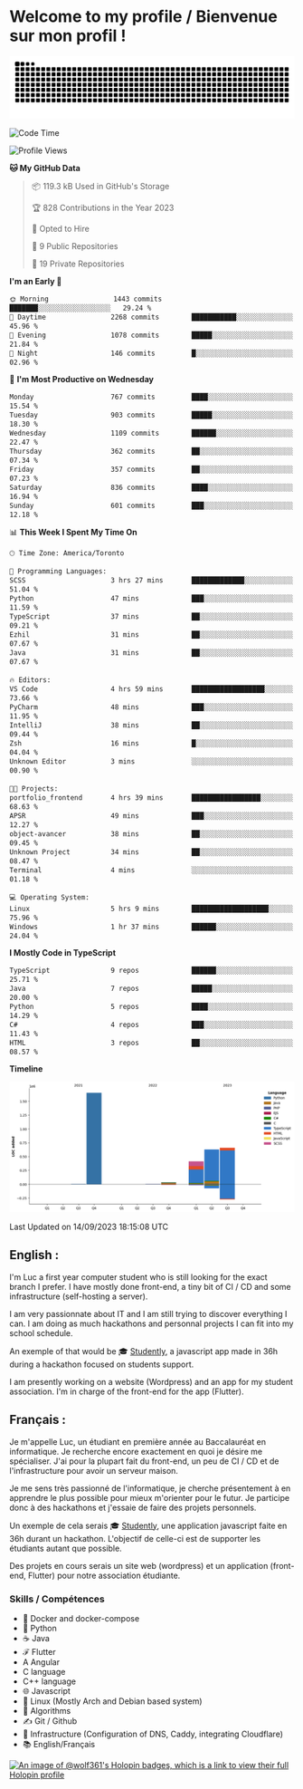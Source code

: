 # Welcome to my profile / Bienvenue sur mon profil !

![snake gif](https://github.com/wolf-361/wolf-361/blob/output/github-contribution-grid-snake.svg)

<!--START_SECTION:waka-->
![Code Time](http://img.shields.io/badge/Code%20Time-335%20hrs%2022%20mins-blue)

![Profile Views](http://img.shields.io/badge/Profile%20Views-0-blue)

**🐱 My GitHub Data** 

> 📦 119.3 kB Used in GitHub's Storage 
 > 
> 🏆 828 Contributions in the Year 2023
 > 
> 💼 Opted to Hire
 > 
> 📜 9 Public Repositories 
 > 
> 🔑 19 Private Repositories 
 > 
**I'm an Early 🐤** 

```text
🌞 Morning                1443 commits        ███████░░░░░░░░░░░░░░░░░░   29.24 % 
🌆 Daytime                2268 commits        ███████████░░░░░░░░░░░░░░   45.96 % 
🌃 Evening                1078 commits        █████░░░░░░░░░░░░░░░░░░░░   21.84 % 
🌙 Night                  146 commits         █░░░░░░░░░░░░░░░░░░░░░░░░   02.96 % 
```
📅 **I'm Most Productive on Wednesday** 

```text
Monday                   767 commits         ████░░░░░░░░░░░░░░░░░░░░░   15.54 % 
Tuesday                  903 commits         █████░░░░░░░░░░░░░░░░░░░░   18.30 % 
Wednesday                1109 commits        ██████░░░░░░░░░░░░░░░░░░░   22.47 % 
Thursday                 362 commits         ██░░░░░░░░░░░░░░░░░░░░░░░   07.34 % 
Friday                   357 commits         ██░░░░░░░░░░░░░░░░░░░░░░░   07.23 % 
Saturday                 836 commits         ████░░░░░░░░░░░░░░░░░░░░░   16.94 % 
Sunday                   601 commits         ███░░░░░░░░░░░░░░░░░░░░░░   12.18 % 
```


📊 **This Week I Spent My Time On** 

```text
🕑︎ Time Zone: America/Toronto

💬 Programming Languages: 
SCSS                     3 hrs 27 mins       █████████████░░░░░░░░░░░░   51.04 % 
Python                   47 mins             ███░░░░░░░░░░░░░░░░░░░░░░   11.59 % 
TypeScript               37 mins             ██░░░░░░░░░░░░░░░░░░░░░░░   09.21 % 
Ezhil                    31 mins             ██░░░░░░░░░░░░░░░░░░░░░░░   07.67 % 
Java                     31 mins             ██░░░░░░░░░░░░░░░░░░░░░░░   07.67 % 

🔥 Editors: 
VS Code                  4 hrs 59 mins       ██████████████████░░░░░░░   73.66 % 
PyCharm                  48 mins             ███░░░░░░░░░░░░░░░░░░░░░░   11.95 % 
IntelliJ                 38 mins             ██░░░░░░░░░░░░░░░░░░░░░░░   09.44 % 
Zsh                      16 mins             █░░░░░░░░░░░░░░░░░░░░░░░░   04.04 % 
Unknown Editor           3 mins              ░░░░░░░░░░░░░░░░░░░░░░░░░   00.90 % 

🐱‍💻 Projects: 
portfolio_frontend       4 hrs 39 mins       █████████████████░░░░░░░░   68.63 % 
APSR                     49 mins             ███░░░░░░░░░░░░░░░░░░░░░░   12.27 % 
object-avancer           38 mins             ██░░░░░░░░░░░░░░░░░░░░░░░   09.45 % 
Unknown Project          34 mins             ██░░░░░░░░░░░░░░░░░░░░░░░   08.47 % 
Terminal                 4 mins              ░░░░░░░░░░░░░░░░░░░░░░░░░   01.18 % 

💻 Operating System: 
Linux                    5 hrs 9 mins        ███████████████████░░░░░░   75.96 % 
Windows                  1 hr 37 mins        ██████░░░░░░░░░░░░░░░░░░░   24.04 % 
```

**I Mostly Code in TypeScript** 

```text
TypeScript               9 repos             ██████░░░░░░░░░░░░░░░░░░░   25.71 % 
Java                     7 repos             █████░░░░░░░░░░░░░░░░░░░░   20.00 % 
Python                   5 repos             ████░░░░░░░░░░░░░░░░░░░░░   14.29 % 
C#                       4 repos             ███░░░░░░░░░░░░░░░░░░░░░░   11.43 % 
HTML                     3 repos             ██░░░░░░░░░░░░░░░░░░░░░░░   08.57 % 
```



**Timeline**

![Lines of Code chart](https://raw.githubusercontent.com/wolf-361/wolf-361/main/assets/bar_graph.png)


 Last Updated on 14/09/2023 18:15:08 UTC
<!--END_SECTION:waka-->

## English : 

I'm Luc a first year computer student who is still looking for the exact branch I prefer. I have mostly done front-end, a tiny bit of CI / CD and some infrastructure (self-hosting a server).

I am very passionnate about IT and I am still trying to discover everything I can. I am doing as much hackathons and personnal projects I can fit into my school schedule.

An exemple of that would be 🎓 [Studently](https://github.com/wolf-361/Studently-CodeJam12), a javascript app made in 36h during a hackathon focused on students support.

I am presently working on a website (Wordpress) and an app for my student association. I'm in charge of the front-end for the app (Flutter).

## Français :

Je m'appelle Luc, un étudiant en première année au Baccalauréat en informatique. Je recherche encore exactement en quoi je désire me spécialiser. J'ai pour la plupart fait du front-end, un peu de CI / CD et de l'infrastructure pour avoir un serveur maison.

Je me sens très passionné de l'informatique, je cherche présentement à en apprendre le plus possible pour mieux m'orienter pour le futur. Je participe donc à des hackathons et j'essaie de faire des projets personnels.

Un exemple de cela serais 🎓 [Studently](https://github.com/wolf-361/Studently-CodeJam12), une application javascript faite en 36h durant un hackathon. L'objectif de celle-ci est de supporter les étudiants autant que possible.

Des projets en cours serais un site web (wordpress) et un application (front-end, Flutter) pour notre association étudiante.

###  Skills / Compétences

* 🐋 Docker and docker-compose
* 🐍 Python
* ☕ Java
* ℱ Flutter
* A Angular
* C language
* C++ language
* 🌐 Javascript
* 🐧 Linux (Mostly Arch and Debian based system)
* 🧩 Algorithms
* ✍️ Git / Github
* 📜 Infrastructure (Configuration of DNS, Caddy, integrating Cloudflare)
* 📚 English/Français

[![An image of @wolf361's Holopin badges, which is a link to view their full Holopin profile](https://holopin.me/wolf361)](https://holopin.io/@wolf361)


